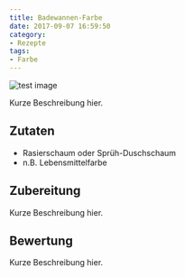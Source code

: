 ```yaml
---
title: Badewannen-Farbe
date: 2017-09-07 16:59:50
category:
- Rezepte
tags: 
- Farbe
---
```


![test image](/make-a-mess/images/test.jpg)

Kurze Beschreibung hier.

## Zutaten
- Rasierschaum oder Sprüh-Duschschaum
- n.B. Lebensmittelfarbe

## Zubereitung

Kurze Beschreibung hier.

## Bewertung

Kurze Beschreibung hier.